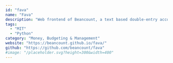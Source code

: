 ```yaml
---
id: "fava"
name: "Fava"
description: "Web frontend of Beancount, a text based double-entry accounting system."
tags:
  - "MIT"
  - "Python"
category: "Money, Budgeting & Management"
website: "https://beancount.github.io/fava/"
github: "https://github.com/beancount/fava"
#image: "/placeholder.svg?height=300&width=400"
---
```


